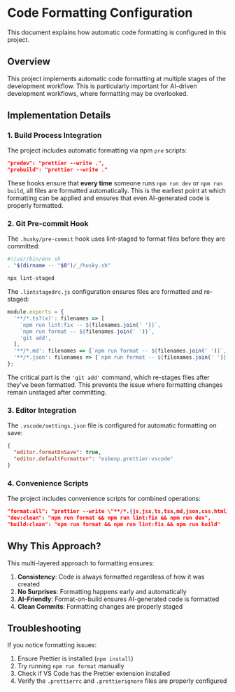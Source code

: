 # Code Formatting Configuration

This document explains how automatic code formatting is configured in this project.

## Overview

This project implements automatic code formatting at multiple stages of the development workflow. This is particularly important for AI-driven development workflows, where formatting may be overlooked.

## Implementation Details

### 1. Build Process Integration

The project includes automatic formatting via npm `pre` scripts:

```json
"predev": "prettier --write .",
"prebuild": "prettier --write ."
```

These hooks ensure that **every time** someone runs `npm run dev` or `npm run build`, all files are formatted automatically. This is the earliest point at which formatting can be applied and ensures that even AI-generated code is properly formatted.

### 2. Git Pre-commit Hook

The `.husky/pre-commit` hook uses lint-staged to format files before they are committed:

```bash
#!/usr/bin/env sh
. "$(dirname -- "$0")/_/husky.sh"

npx lint-staged
```

The `.lintstagedrc.js` configuration ensures files are formatted and re-staged:

```js
module.exports = {
  '**/*.ts?(x)': filenames => [
    `npm run lint:fix -- ${filenames.join(' ')}`,
    `npm run format -- ${filenames.join(' ')}`,
    'git add',
  ],
  '**/*.md': filenames => [`npm run format -- ${filenames.join(' ')}`, 'git add'],
  '**/*.json': filenames => [`npm run format -- ${filenames.join(' ')}`, 'git add'],
};
```

The critical part is the `'git add'` command, which re-stages files after they've been formatted. This prevents the issue where formatting changes remain unstaged after committing.

### 3. Editor Integration

The `.vscode/settings.json` file is configured for automatic formatting on save:

```json
{
  "editor.formatOnSave": true,
  "editor.defaultFormatter": "esbenp.prettier-vscode"
}
```

### 4. Convenience Scripts

The project includes convenience scripts for combined operations:

```json
"format:all": "prettier --write \"**/*.{js,jsx,ts,tsx,md,json,css,html}\"",
"dev:clean": "npm run format && npm run lint:fix && npm run dev",
"build:clean": "npm run format && npm run lint:fix && npm run build"
```

## Why This Approach?

This multi-layered approach to formatting ensures:

1. **Consistency**: Code is always formatted regardless of how it was created
2. **No Surprises**: Formatting happens early and automatically
3. **AI-Friendly**: Format-on-build ensures AI-generated code is formatted
4. **Clean Commits**: Formatting changes are properly staged

## Troubleshooting

If you notice formatting issues:

1. Ensure Prettier is installed (`npm install`)
2. Try running `npm run format` manually
3. Check if VS Code has the Prettier extension installed
4. Verify the `.prettierrc` and `.prettierignore` files are properly configured
